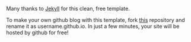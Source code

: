 Many thanks to [Jekyll](https://jekyllrb.com/) for this clean, free template.

To make your own github blog with this template, fork [this](https://github.com/barryclark/jekyll-now/) repository and rename it as username.github.io. In just a few minutes, your site will be hosted by github for free!

